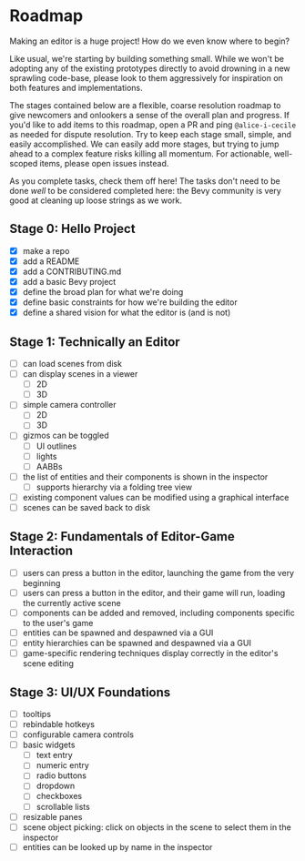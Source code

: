 # Roadmap

Making an editor is a huge project! How do we even know where to begin?

Like usual, we're starting by building something small. While we won't be adopting any of the existing prototypes directly to avoid drowning in a new sprawling code-base, please look to them aggressively for inspiration on both features and implementations.

The stages contained below are a flexible, coarse resolution roadmap to give newcomers and onlookers a sense of the overall plan and progress.
If you'd like to add items to this roadmap, open a PR and ping `@alice-i-cecile` as needed for dispute resolution.
Try to keep each stage small, simple, and easily accomplished.
We can easily add more stages, but trying to jump ahead to a complex feature risks killing all momentum.
For actionable, well-scoped items, please open issues instead.

As you complete tasks, check them off here!
The tasks don't need to be done *well* to be considered completed here: the Bevy community is very good at cleaning up loose strings as we work.

## Stage 0: Hello Project

- [x] make a repo
- [x] add a README
- [x] add a CONTRIBUTING.md
- [x] add a basic Bevy project
- [x] define the broad plan for what we're doing
- [x] define basic constraints for how we're building the editor
- [x] define a shared vision for what the editor is (and is not)

## Stage 1: Technically an Editor

- [ ] can load scenes from disk
- [ ] can display scenes in a viewer
  - [ ] 2D
  - [ ] 3D
- [ ] simple camera controller
  - [ ] 2D
  - [ ] 3D
- [ ] gizmos can be toggled
  - [ ] UI outlines
  - [ ] lights
  - [ ] AABBs
- [ ] the list of entities and their components is shown in the inspector
  - [ ] supports hierarchy via a folding tree view
- [ ] existing component values can be modified using a graphical interface
- [ ] scenes can be saved back to disk

## Stage 2: Fundamentals of Editor-Game Interaction

- [ ] users can press a button in the editor, launching the game from the very beginning
- [ ] users can press a button in the editor, and their game will run, loading the currently active scene
- [ ] components can be added and removed, including components specific to the user's game
- [ ] entities can be spawned and despawned via a GUI
- [ ] entity hierarchies can be spawned and despawned via a GUI
- [ ] game-specific rendering techniques display correctly in the editor's scene editing

## Stage 3: UI/UX Foundations

- [ ] tooltips
- [ ] rebindable hotkeys
- [ ] configurable camera controls
- [ ] basic widgets
  - [ ] text entry
  - [ ] numeric entry
  - [ ] radio buttons
  - [ ] dropdown
  - [ ] checkboxes
  - [ ] scrollable lists
- [ ] resizable panes
- [ ] scene object picking: click on objects in the scene to select them in the inspector
- [ ] entities can be looked up by name in the inspector

